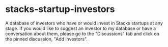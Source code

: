 # stacks-startup-investors
A database of investors who have or would invest in Stacks startups at any stage. If you would like to suggest an investor to my database or have a conversation about them, please go to the "Discussions" tab and click on the pinned discussion, "Add investors".

